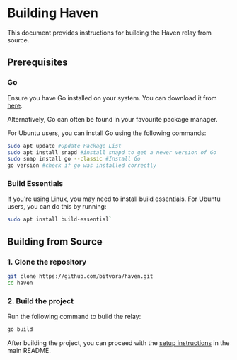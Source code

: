 # Building Haven

This document provides instructions for building the Haven relay from source.

## Prerequisites

### Go

Ensure you have Go installed on your system. You can download it from [here](https://golang.org/dl/). 

Alternatively, Go can often be found in your favourite package manager.

For Ubuntu users, you can install Go using the following commands:

```bash
sudo apt update #Update Package List
sudo apt install snapd #install snapd to get a newer version of Go
sudo snap install go --classic #Install Go
go version #check if go was installed correctly
  ```

### Build Essentials 

If you're using Linux, you may need to install build essentials. For Ubuntu users, you can do 
this by running:

```bash
sudo apt install build-essential`
````

## Building from Source

### 1. Clone the repository

```bash
git clone https://github.com/bitvora/haven.git
cd haven
```

### 2. Build the project

Run the following command to build the relay:

```bash
go build
```

After building the project, you can proceed with the [setup instructions](../README.md#setup-instructions) in the main README.